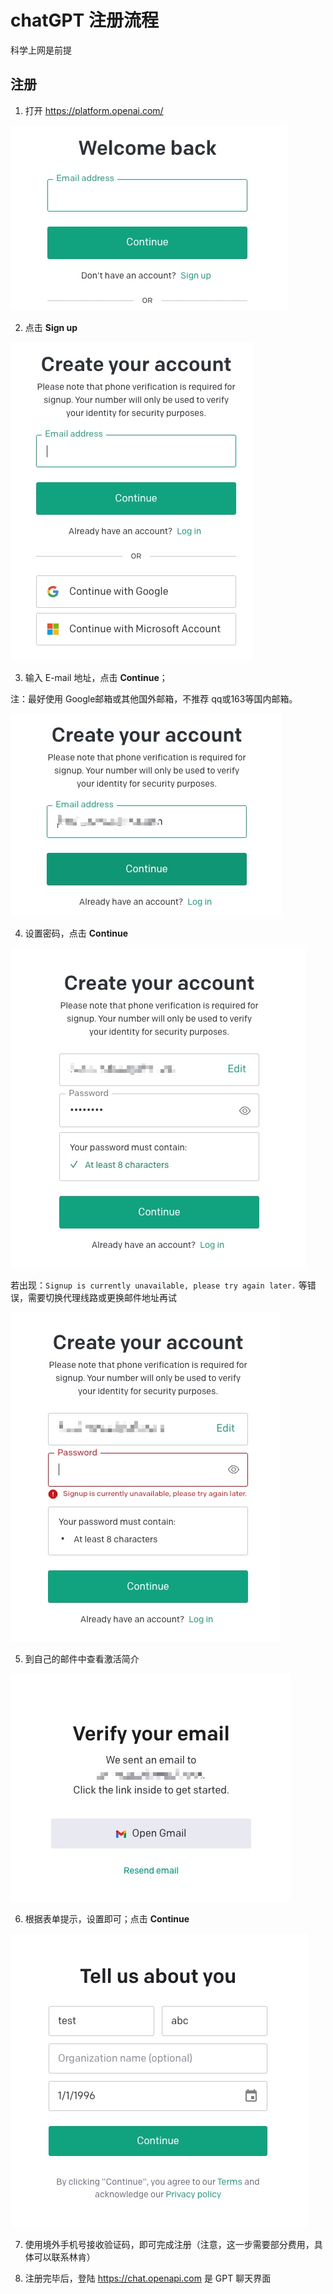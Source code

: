 # chatGPT 注册流程

科学上网是前提

## 注册

1. 打开 https://platform.openai.com/

![](media/16810979877109/16810980712844.jpg)

2. 点击 **Sign up**

![](media/16810979877109/16810981410097.jpg)

3. 输入 E-mail 地址，点击 **Continue**；

注：最好使用 Google邮箱或其他国外邮箱，不推荐 qq或163等国内邮箱。

![](media/16810979877109/16810982478783.jpg)


4. 设置密码，点击 **Continue**

![](media/16810979877109/16810983178712.jpg)

若出现：`Signup is currently unavailable, please try again later.` 等错误，需要切换代理线路或更换邮件地址再试

![](media/16810979877109/16810984251989.jpg)

5. 到自己的邮件中查看激活简介

![](media/16810979877109/16810985217060.jpg)

6. 根据表单提示，设置即可；点击 **Continue**

![](media/16810979877109/16810986184477.jpg)

7. 使用境外手机号接收验证码，即可完成注册（注意，这一步需要部分费用，具体可以联系林肯）

8. 注册完毕后，登陆 https://chat.openapi.com 是 GPT 聊天界面
 
